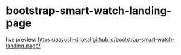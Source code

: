 # bootstrap-smart-watch-landing-page

live preview: https://aayush-dhakal.github.io/bootstrap-smart-watch-landing-page/
